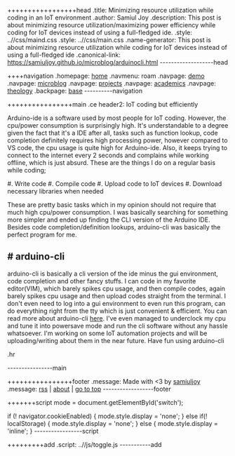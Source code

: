 +++++++++++++++++head
.title: Minimizing resource utilization while coding in an IoT environment
.author: Samiul Joy
.description: This post is about minimizing resource utilization/maximizing power efficiency while coding for IoT devices instead of using a full-fledged ide.
.style: ..//css/maind.css
.style: ..//css/main.css
.name-generator: This post is about minimizing resource utilization while coding for IoT devices instead of using a full-fledged ide
.canonical-link: https://samiuljoy.github.io/microblog/arduinocli.html
-------------------head

++++navigation
.homepage: [home](..//index.html)
.navmenu: roam
.navpage: [demo](..//demo/base.html)
.navpage: [microblog](..//microblog/base.html)
.navpage: [projects](..//projects/base.html)
.navpage: [academics](..//academics/base.html)
.navpage: [theology](../theology/base.html)
.backpage: [base](base.html)
----------navigation

++++++++++++++++main
.ce header2: IoT coding but efficiently

Arduino-ide is a software used by most people for IoT coding. However, the cpu/power consumption is surprisingly high. It's understandable to a degree given the fact that it's a IDE after all, tasks such as function lookup, code completion definitely requires high processing power, however compared to VS code, the cpu usage is quite high for Arduino-ide. Also, it keeps trying to connect to the internet every 2 seconds and complains while working offline, which is just absurd. These are the things I do on a regular basis while coding;

#. Write code
#. Compile code
#. Upload code to IoT devices
#. Download necessary libraries when needed

These are pretty basic tasks which in my opinion should not require that much high cpu/power consumption. I was basically searching for something more simpler and ended up finding the CLI version of the Arduino IDE. Besides code completion/definition lookups, arduino-cli was basically the perfect program for me.

## # arduino-cli

arduino-cli is basically a cli version of the ide minus the gui environment, code completion and other fancy stuffs. I can code in my favorite editor(VIM), which barely spikes cpu usage, and then compile codes, again barely spikes cpu usage and then upload codes straight from the terminal. I don't even need to log into a gui environment to even run this program, can do everything right from the tty which is just convenient & efficient. You can read more about arduino-cli [here](https://arduino.github.io/arduino-cli). I've even managed to underclock my cpu and tune it into powersave mode and run the cli software without any hassle whatsoever. I'm working on some IoT automation projects and will be uploading/writing about them in the near future. Have fun using arduino-cli

.hr

----------------main

++++++++++++++++footer
.message: Made with <3 by [samiuljoy](https://github.com/samiuljoy)
.message: [rss](/rss.xml) | [about](/about.html) | [go to top](#)
------------------footer

+++++++script
mode = document.getElementById('switch');

if (! navigator.cookieEnabled) {
	mode.style.display = 'none';
}
else if(! localStorage) {
	mode.style.display = 'none';
}
else {
	mode.style.display = 'inline';
}
-----------------script

+++++++++add
.script: ..//js/toggle.js
-----------add

